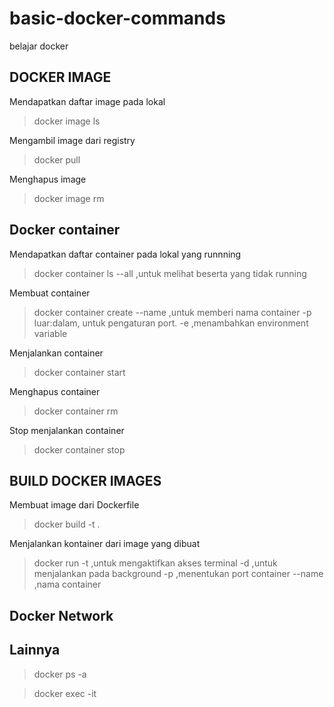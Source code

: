 # basic-docker-commands
belajar docker


## DOCKER IMAGE

Mendapatkan daftar image pada lokal
> docker image ls

Mengambil image dari registry
> docker pull <namaImage>

Menghapus image
> docker image rm <namaImage>


## Docker container

Mendapatkan daftar container pada lokal yang runnning
> docker container ls
> --all ,untuk melihat beserta yang tidak running

Membuat container
> docker container create <namaImages>
> --name <namaCustomContaienr> ,untuk memberi nama container
> -p luar:dalam, untuk pengaturan port.
> -e ,menambahkan environment variable

Menjalankan container
> docker container start <namaContainer>

Menghapus container
> docker container rm <namaContainer>

Stop menjalankan container
> docker container stop <namaContainer>


## BUILD DOCKER IMAGES

Membuat image dari Dockerfile
> docker build -t <namaImage> .

Menjalankan kontainer dari image yang dibuat
> docker run <namaImage>
> -t ,untuk mengaktifkan akses terminal
> -d ,untuk menjalankan pada background
> -p ,menentukan port container
> --name ,nama container


## Docker Network



## Lainnya

> docker ps -a

> docker exec -it <namaContainer>


